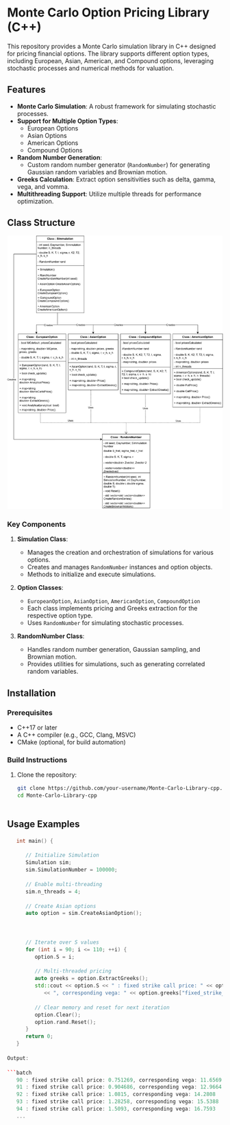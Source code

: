 # Monte Carlo Option Pricing Library (C++)

This repository provides a Monte Carlo simulation library in C++ designed for pricing financial options. The library supports different option types, including European, Asian, American, and Compound options, leveraging stochastic processes and numerical methods for valuation.

## Features

- **Monte Carlo Simulation**: A robust framework for simulating stochastic processes.
- **Support for Multiple Option Types**:
  - European Options
  - Asian Options
  - American Options
  - Compound Options
- **Random Number Generation**:
  - Custom random number generator (`RandomNumber`) for generating Gaussian random variables and Brownian motion.
- **Greeks Calculation**: Extract option sensitivities such as delta, gamma, vega, and vomma.
- **Multithreading Support**: Utilize multiple threads for performance optimization.

## Class Structure

![Class Diagram](class_diagram.png)

### Key Components

1. **Simulation Class**:
   - Manages the creation and orchestration of simulations for various options.
   - Creates and manages `RandomNumber` instances and option objects.
   - Methods to initialize and execute simulations.

2. **Option Classes**:
   - `EuropeanOption`, `AsianOption`, `AmericanOption`, `CompoundOption`
   - Each class implements pricing and Greeks extraction for the respective option type.
   - Uses `RandomNumber` for simulating stochastic processes.

3. **RandomNumber Class**:
   - Handles random number generation, Gaussian sampling, and Brownian motion.
   - Provides utilities for simulations, such as generating correlated random variables.

## Installation

### Prerequisites
- C++17 or later
- A C++ compiler (e.g., GCC, Clang, MSVC)
- CMake (optional, for build automation)

### Build Instructions
1. Clone the repository:
   ```bash
   git clone https://github.com/your-username/Monte-Carlo-Library-cpp.git
   cd Monte-Carlo-Library-cpp



## Usage Examples

```cpp
   int main() {
      
      // Initialize Simulation
      Simulation sim;
      sim.SimulationNumber = 100000;

      // Enable multi-threading
      sim.n_threads = 4;

      // Create Asian options
      auto option = sim.CreateAsianOption();



      // Iterate over S values
      for (int i = 90; i <= 110; ++i) {
         option.S = i;

         // Multi-threaded pricing
         auto greeks = option.ExtractGreeks();
         std::cout << option.S << " : fixed strike call price: " << option.prices["fixed_strike_call"]
            << ", corresponding vega: " << option.greeks["fixed_strike_call_vega"]<< std::endl;

         // Clear memory and reset for next iteration
         option.Clear();
         option.rand.Reset();
      }
      return 0;
   }

Output:

```batch
   90 : fixed strike call price: 0.751269, corresponding vega: 11.6569
   91 : fixed strike call price: 0.904686, corresponding vega: 12.9664
   92 : fixed strike call price: 1.0815, corresponding vega: 14.2808
   93 : fixed strike call price: 1.28258, corresponding vega: 15.5388
   94 : fixed strike call price: 1.5093, corresponding vega: 16.7593
   ...
